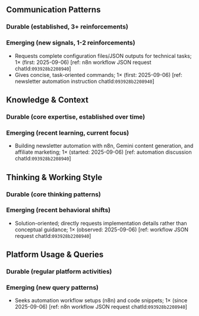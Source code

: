 ## Communication Patterns
### Durable (established, 3+ reinforcements)

### Emerging (new signals, 1-2 reinforcements)
- Requests complete configuration files/JSON outputs for technical tasks; 1× (first: 2025-09-06) [ref: n8n workflow JSON request chatId:`093928b2208940`]
- Gives concise, task-oriented commands; 1× (first: 2025-09-06) [ref: newsletter automation instruction chatId:`093928b2208940`]

## Knowledge & Context
### Durable (core expertise, established over time)

### Emerging (recent learning, current focus)
- Building newsletter automation with n8n, Gemini content generation, and affiliate marketing; 1× (started: 2025-09-06) [ref: automation discussion chatId:`093928b2208940`]

## Thinking & Working Style
### Durable (core thinking patterns)

### Emerging (recent behavioral shifts)
- Solution-oriented; directly requests implementation details rather than conceptual guidance; 1× (observed: 2025-09-06) [ref: workflow JSON request chatId:`093928b2208940`]

## Platform Usage & Queries
### Durable (regular platform activities)

### Emerging (new query patterns)
- Seeks automation workflow setups (n8n) and code snippets; 1× (since 2025-09-06) [ref: n8n workflow JSON request chatId:`093928b2208940`]